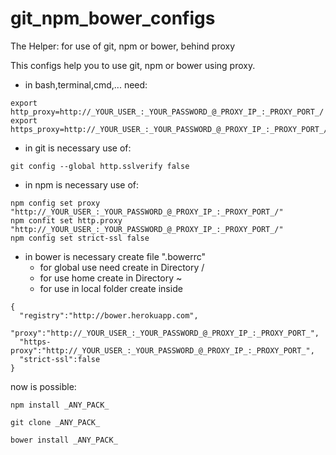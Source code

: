 # git_npm_bower_configs
The Helper: for use of git, npm or bower, behind proxy

This configs help you to use git, npm or bower using proxy.

- in bash,terminal,cmd,... need:
```
export http_proxy=http://_YOUR_USER_:_YOUR_PASSWORD_@_PROXY_IP_:_PROXY_PORT_/
export https_proxy=http://_YOUR_USER_:_YOUR_PASSWORD_@_PROXY_IP_:_PROXY_PORT_/
```

- in git is necessary use of:
```
git config --global http.sslverify false
```

- in npm is necessary use of:
```
npm config set proxy "http://_YOUR_USER_:_YOUR_PASSWORD_@_PROXY_IP_:_PROXY_PORT_/"
npm confit set http.proxy "http://_YOUR_USER_:_YOUR_PASSWORD_@_PROXY_IP_:_PROXY_PORT_/"
npm config set strict-ssl false
```

- in bower is necessary create file ".bowerrc"
  - for global use need create in Directory / 
  - for use home create in Directory ~
  - for use in local folder create inside
```
{
  "registry":"http://bower.herokuapp.com",
  "proxy":"http://_YOUR_USER_:_YOUR_PASSWORD_@_PROXY_IP_:_PROXY_PORT_",
  "https-proxy":"http://_YOUR_USER_:_YOUR_PASSWORD_@_PROXY_IP_:_PROXY_PORT_",
  "strict-ssl":false
}
```

now is possible:
```
npm install _ANY_PACK_

git clone _ANY_PACK_

bower install _ANY_PACK_
```
